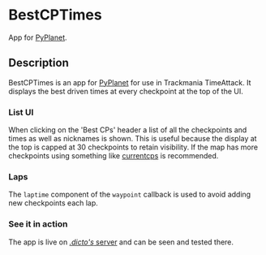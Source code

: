 # BestCPTimes
App for [PyPlanet](http://pypla.net).
## Description
BestCPTimes is an app for [PyPlanet](http://pypla.net) for use in Trackmania TimeAttack. It displays the best driven times at every checkpoint at the top of the UI.
### List UI
When clicking on the 'Best CPs' header a list of all the checkpoints and times as well as nicknames is shown. This is useful because the display at the top is capped at 30 checkpoints to retain visibility. If the map has more checkpoints using something like [currentcps](https://github.com/teemann/currentcps) is recommended.
### Laps
The `laptime` component of the `waypoint` callback is used to avoid adding new checkpoints each lap.
### See it in action
The app is live on [*.dicto's* server](maniaplanet://#join=keilerei@TMStadium@nadeo) and can be seen and tested there.
